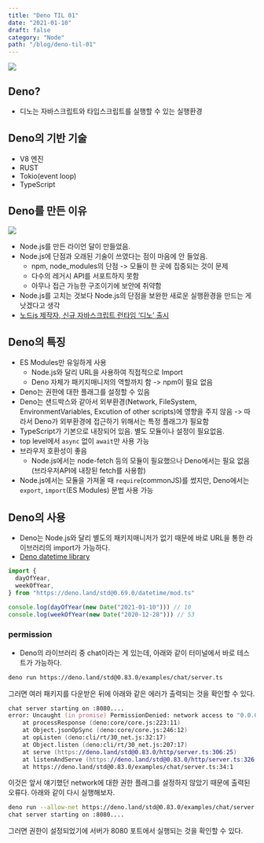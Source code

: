 ```yaml
---
title: "Deno TIL 01"
date: "2021-01-10"
draft: false
category: "Node"
path: "/blog/deno-til-01"
---
```


![](https://i.morioh.com/200603/8ee3501d.jpg)

## Deno?

- 디노는 자바스크립트와 타입스크립트를 실행할 수 있는 실행환경

## Deno의 기반 기술

- V8 엔진
- RUST
- Tokio(event loop)
- TypeScript

## Deno를 만든 이유

![](https://tsh.io/wp-content/uploads/2019/06/node-modules-app-performance_.png)

- Node.js를 만든 라이언 달이 만들었음.
- Node.js에 단점과 오래된 기술이 쓰였다는 점이 마음에 안 들었음.
  - npm, node_modules의 단점 -> 모듈이 한 곳에 집중되는 것이 문제
  - 다수의 레거시 API를 서포트하지 못함
  - 아무나 접근 가능한 구조이기에 보안에 취약함
- Node.js를 고치는 것보다 Node.js의 단점을 보완한 새로운 실행환경을 만드는 게 낫겠다고 생각
- [노드js 제작자, 신규 자바스크립트 런타임 ‘디노’ 출시](https://zdnet.co.kr/view/?no=20200517152321)

## Deno의 특징

- ES Modules만 유일하게 사용
  - Node.js와 달리 URL을 사용하여 직접적으로 Import
  - Deno 자체가 패키지매니저의 역할까지 함 -> npm이 필요 없음
- Deno는 권한에 대한 플래그를 설정할 수 있음
- Deno는 샌드박스와 같아서 외부환경(Network, FileSystem, EnvironmentVariables, Excution of other scripts)에 영향을 주지 않음 -> 따라서 Deno가 외부환경에 접근하기 위해서는 특정 플래그가 필요함
- TypeScript가 기본으로 내장되어 있음. 별도 모듈이나 설정이 필요없음.
- top level에서 `async` 없이 `await`만 사용 가능
- 브라우저 호환성이 좋음
  - Node.js에서는 node-fetch 등의 모듈이 필요했으나 Deno에서는 필요 없음(브라우저API에 내장된 fetch를 사용함)
- Node.js에서는 모듈을 가져올 때 `require`(commonJS)를 썼지만, Deno에서는 `export`, `import`(ES Modules) 문법 사용 가능

## Deno의 사용

- Deno는 Node.js와 달리 별도의 패키지매니저가 없기 때문에 바로 URL을 통한 라이브러리의 import가 가능하다.
- [Deno datetime library](https://deno.land/std@0.83.0/datetime)

```javascript
import {
  dayOfYear,
  weekOfYear,
} from "https://deno.land/std@0.69.0/datetime/mod.ts"

console.log(dayOfYear(new Date("2021-01-10"))) // 10
console.log(weekOfYear(new Date("2020-12-28"))) // 53
```

### permission

- Deno의 라이브러리 중 chat이라는 게 있는데, 아래와 같이 터미널에서 바로 테스트가 가능하다.

```zsh
deno run https://deno.land/std@0.83.0/examples/chat/server.ts
```

그러면 여러 패키지를 다운받은 뒤에 아래와 같은 에러가 출력되는 것을 확인할 수 있다.

```zsh
chat server starting on :8080....
error: Uncaught (in promise) PermissionDenied: network access to "0.0.0.0:8080", run again with the --allow-net flag
    at processResponse (deno:core/core.js:223:11)
    at Object.jsonOpSync (deno:core/core.js:246:12)
    at opListen (deno:cli/rt/30_net.js:32:17)
    at Object.listen (deno:cli/rt/30_net.js:207:17)
    at serve (https://deno.land/std@0.83.0/http/server.ts:306:25)
    at listenAndServe (https://deno.land/std@0.83.0/http/server.ts:326:18)
    at https://deno.land/std@0.83.0/examples/chat/server.ts:34:1
```

이것은 앞서 얘기했던 network에 대한 권한 플래그를 설정하지 않았기 때문에 출력된 오류다. 아래와 같이 다시 실행해보자.

```zsh
deno run --allow-net https://deno.land/std@0.83.0/examples/chat/server.ts
chat server starting on :8080....
```

그러면 권한이 설정되었기에 서버가 8080 포트에서 실행되는 것을 확인할 수 있다.

![]()
